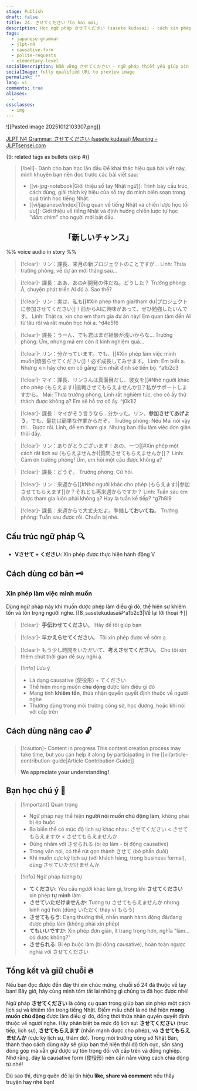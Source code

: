 ```yaml
---
stage: Publish
draft: false
title: 24. させてください「Cơ hội mới」
description: Học ngữ pháp させてください (sasete kudasai) - cách xin phép lịch sự trong tiếng Nhật. Hướng dẫn chi tiết cấu trúc, ví dụ và lưu ý thực tế cho JLPT N4.
tags:
  - japanese-grammar
  - jlpt-n4
  - causative-form
  - polite-requests
  - elementary-level
socialDescription: Nắm vững させてください - ngữ pháp thiết yếu giúp xin phép lịch sự và thể hiện thái độ tích cực trong tiếng Nhật.
socialImage: fully qualified URL to preview image
permalink: ""
lang: vi
comments: true
aliases:
  - 
cssclasses:
  - img
---
```

![[Pasted image 20251012103307.png]]

[JLPT N4 Grammar: させてください (sasete kudasai) Meaning – JLPTsensei.com](https://jlptsensei.com/learn-japanese-grammar/%e3%81%95%e3%81%9b%e3%81%a6%e3%81%8f%e3%81%a0%e3%81%95%e3%81%84-sasete-kudasai-meaning/)

{9: related tags as bullets (skip #)}

> [!bell]- Dành cho bạn học lần đầu
> Để khai thác hiệu quả bài viết này, mình khuyên bạn nên đọc trước các bài viết sau:
> - [[vi-jpg-notebook|Giới thiệu sổ tay Nhật ngữ]]: Trình bày cấu trúc, cách dùng, giải thích ký hiệu của sổ tay do mình biên soạn trong quá trình học tiếng Nhật.   
> - [[vi/japanese/index|Tổng quan về tiếng Nhật và chiến lược học tối ưu]]: Giới thiệu về tiếng Nhật và định hướng chiến lược tự học *"đắm chìm"* cho người mới bắt đầu.

<h2 style="text-align:center">「新しいチャンス」</h2>

%% voice audio in story %%

> [!clear]- リン：課長、来月の新プロジェクトのことですが...
> Linh: Thưa trưởng phòng, về dự án mới tháng sau...

> [!clear]- 課長：ああ、あのAI開発の件だね。どうした？
> Trưởng phòng: À, chuyện phát triển AI đó à. Sao thế?

> [!clear]- リン：実は、私も[[#Xin phép tham gia/tham dự|プロジェクトに参加させてください]]！前からAIに興味があって、ぜひ勉強したいんです。
> Linh: Thật ra, xin cho em tham gia dự án này! Em quan tâm đến AI từ lâu rồi và rất muốn học hỏi ạ.
^d4e5f6

> [!clear]- 課長：うーん、でも君はまだ経験が浅いからな...
> Trưởng phòng: Ừm, nhưng mà em còn ít kinh nghiệm quá...

> [!clear]- リン：分かっています。でも、[[#Xin phép làm việc mình muốn|頑張らせてください]]！必ず成長してみせます。
> Linh: Em biết ạ. Nhưng xin hãy cho em cố gắng! Em nhất định sẽ tiến bộ.
^a1b2c3

> [!clear]- マイ：課長、リンさんは真面目だし、彼女を[[#Nhờ người khác cho phép (もらえます)|挑戦させてもらえませんか]]？私がサポートしますから。
> Mai: Thưa trưởng phòng, Linh rất nghiêm túc, cho cô ấy thử thách được không ạ? Em sẽ hỗ trợ cô ấy.
^j0k1l2

> [!clear]- 課長：マイがそう言うなら...分かった。リン、**参加させてあげよう**。でも、最初は簡単な作業からだぞ。
> Trưởng phòng: Nếu Mai nói vậy thì... Được rồi. Linh, để em tham gia. Nhưng ban đầu làm việc đơn giản thôi đấy.

> [!clear]- リン：ありがとうございます！あの、一つ[[#Xin phép một cách rất lịch sự (もらえませんか)|質問させてもらえませんか]]？
> Linh: Cảm ơn trưởng phòng! Ừm, em hỏi một câu được không ạ?

> [!clear]- 課長：どうぞ。
> Trưởng phòng: Cứ hỏi.

> [!clear]- リン：来週から[[#Nhờ người khác cho phép (もらえます)|参加させてもらえます]]か？それとも再来週からですか？
> Linh: Tuần sau em được tham gia luôn phải không ạ? Hay là tuần kế tiếp?
^g7h8i9

> [!clear]- 課長：来週からで大丈夫だよ。準備**しておいてね**。
> Trưởng phòng: Tuần sau được rồi. Chuẩn bị nhé.

## Cấu trúc ngữ pháp 🔍
- **Vさせて + ください**: Xin phép được thực hiện hành động V

## Cách dùng cơ bản 🗝️

### Xin phép làm việc mình muốn
Dùng ngữ pháp này khi muốn được phép làm điều gì đó, thể hiện sự khiêm tốn và tôn trọng người nghe. [[8_sasetekudasai#^a1b2c3|Về lại lời thoại ↑]]

> [!clear]- **手伝わせてください**。
> Hãy để tôi giúp bạn

> [!clear]- 早**かえらせてください**。
> Tôi xin phép được về sớm ạ.

> [!clear]- もう少し時間をいただいて、**考えさせてください**。
> Cho tôi xin thêm chút thời gian để suy nghĩ ạ.

> [!info] Lưu ý
> - Là dạng causative (使役形) + てください
> - Thể hiện mong muốn **chủ động** được làm điều gì đó
> - Mang tính **khiêm tốn**, thừa nhận quyền quyết định thuộc về người nghe
> - Thường dùng trong môi trường công sở, học đường, hoặc khi nói với cấp trên

## Cách dùng nâng cao 🔓

> [!caution]- Content in progress
> This content creation process may take time, but you can help it along by participating in the [[vi/article-contribution-guide|Article Contribution Guide]]
>
> **We appreciate your understanding!**

## Bạn học chú ý 👀

> [!important] Quan trọng
> - Ngữ pháp này thể hiện **người nói muốn chủ động làm**, không phải bị ép buộc
> - Ba biến thể có mức độ lịch sự khác nhau: させてください < させてもらえますか < させてもらえませんか
> - Đừng nhầm với させられる (bị ép làm - bị động causative)
> - Trong văn nói, có thể rút gọn thành させて (bỏ phần đuôi)
> - Khi muốn cực kỳ lịch sự (với khách hàng, trong business formal), dùng させていただけませんか

> [!info] Ngữ pháp tương tự
> - **てください**: Yêu cầu người khác làm gì, trong khi **させてください** xin phép **tự mình** làm
> - **させていただけませんか**: Tương tự させてもらえませんか nhưng kính ngữ hơn (dùng いただく thay vì もらう)
> - **させてもらう**: Dạng thường thể, nhấn mạnh hành động đã/đang được phép làm (không phải xin phép)
> - **てもいいですか**: Xin phép đơn giản, ít trang trọng hơn, nghĩa "làm... có được không?"
> - **させられる**: Bị ép buộc làm (bị động causative), hoàn toàn ngược nghĩa với させてください

## Tổng kết và giữ chuỗi 🔥
Nếu bạn đọc được đến đây thì xin chúc mừng, chuỗi số 24 đã thuộc về tay bạn! Bây giờ, hãy cùng mình tóm tắt lại những gì chúng ta đã học được nhé!

Ngữ pháp **させてください** là công cụ quan trọng giúp bạn xin phép một cách lịch sự và khiêm tốn trong tiếng Nhật. Điểm mấu chốt là nó thể hiện **mong muốn chủ động** được làm điều gì đó, đồng thời thừa nhận quyền quyết định thuộc về người nghe. Hãy phân biệt ba mức độ lịch sự: **させてください** (trực tiếp, lịch sự), **させてもらえます** (nhấn mạnh được cho phép), và **させてもらえませんか** (cực kỳ lịch sự, thăm dò). Trong môi trường công sở Nhật Bản, thành thạo cách dùng này sẽ giúp bạn thể hiện thái độ tích cực, sẵn sàng đóng góp mà vẫn giữ được sự tôn trọng đối với cấp trên và đồng nghiệp. Nhớ rằng, đây là causative form (使役形) nên cần nắm vững cách chia động từ nhé!

Dù sao thì, đừng quên để lại tín hiệu **like, share và comment** nếu thấy truyện hay nhé bạn!
